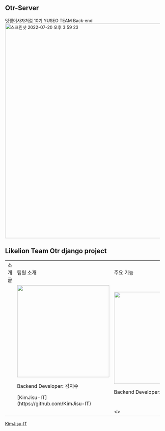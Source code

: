 ## Otr-Server
멋쟁이사자처럼 10기 YUSEO TEAM Back-end
<img width="700" alt="스크린샷 2022-07-20 오후 3 59 23" src="https://user-images.githubusercontent.com/80513699/179917265-c32f679e-ce9e-4dd2-93d3-0e54b60af447.png">


## Likelion Team Otr django project 

<table>
  <tr>
    <td>소개글</td>
    <td>팀원 소개</td>
    <td>주요 기능</td>
  </tr>
  <tr>
    <td rowspan="3"></td>
    <td>
      <img width="300" src="https://user-images.githubusercontent.com/86948824/179921960-d309b01e-1ec9-4b5e-ad46-bcac041dc109.jpg">
      <p>Backend Developer: 김지수</p> [KimJisu-IT](https://github.com/KimJisu-IT)
    </td>
    <td> 
      <img width="300" src="https://user-images.githubusercontent.com/80513699/179923791-bd9ab0c4-73ea-4cbf-95fa-21b1d1d173ef.png">
      <p>Backend Developer: </p>
    </td>
  </tr>
  <tr>
    <td></td>
    <td>
    <>
    </td>
  </tr>

</table>


[KimJisu-IT](https://github.com/KimJisu-IT)
